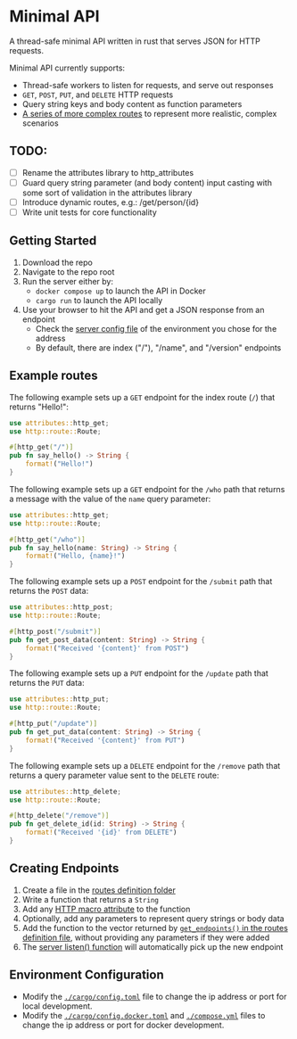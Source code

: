 # Minimal API
A thread-safe minimal API written in rust that serves JSON for HTTP requests.

Minimal API currently supports:
- Thread-safe workers to listen for requests, and serve out responses
- `GET`, `POST`, `PUT`, and `DELETE` HTTP requests
- Query string keys and body content as function parameters
- [A series of more complex routes](src/routes/mock/) to represent more realistic, complex scenarios

## TODO:
- [ ] Rename the attributes library to http_attributes
- [ ] Guard query string parameter (and body content) input casting with some sort of validation in the attributes library
- [ ] Introduce dynamic routes, e.g.: /get/person/{id}
- [ ] Write unit tests for core functionality

## Getting Started
1. Download the repo
1. Navigate to the repo root
1. Run the server either by:
    - `docker compose up` to launch the API in Docker
    - `cargo run` to launch the API locally
1. Use your browser to hit the API and get a JSON response from an endpoint
    - Check the [server config file](.cargo/) of the environment you chose for the address
    - By default, there are index ("/"), "/name", and "/version" endpoints

## Example routes
The following example sets up a `GET` endpoint for the index route (`/`) that returns "Hello!":
```rust
use attributes::http_get;
use http::route::Route;

#[http_get("/")]
pub fn say_hello() -> String {
    format!("Hello!")
}
```

The following example sets up a `GET` endpoint for the `/who` path that returns a message with the value of the `name` query parameter:
```rust
use attributes::http_get;
use http::route::Route;

#[http_get("/who")]
pub fn say_hello(name: String) -> String {
    format!("Hello, {name}!")
}
```

The following example sets up a `POST` endpoint for the `/submit` path that returns the `POST` data:
```rust
use attributes::http_post;
use http::route::Route;

#[http_post("/submit")]
pub fn get_post_data(content: String) -> String {
    format!("Received '{content}' from POST")
}
```

The following example sets up a `PUT` endpoint for the `/update` path that returns the `PUT` data:
```rust
use attributes::http_put;
use http::route::Route;

#[http_put("/update")]
pub fn get_put_data(content: String) -> String {
    format!("Received '{content}' from PUT")
}
```

The following example sets up a `DELETE` endpoint for the `/remove` path that returns a query parameter value sent to the `DELETE` route:
```rust
use attributes::http_delete;
use http::route::Route;

#[http_delete("/remove")]
pub fn get_delete_id(id: String) -> String {
    format!("Received '{id}' from DELETE")
}
```

## Creating Endpoints
1. Create a file in the [routes definition folder](./src/routes)
1. Write a function that returns a `String`
1. Add any [HTTP macro attribute](libs/attributes/src/lib.rs) to the function
1. Optionally, add any parameters to represent query strings or body data
1. Add the function to the vector returned by [`get_endpoints()` in the routes definition file](./src/routes/index.rs), without providing any parameters if they were added
1. The [server listen() function](./src/server/listener.rs) will automatically pick up the new endpoint

## Environment Configuration
- Modify the [`./cargo/config.toml`](.cargo/config.toml) file to change the ip address or port for local development.
- Modify the [`./cargo/config.docker.toml`](.cargo/config.docker.toml) and [`./compose.yml`](compose.yml) files to change the ip address or port for docker development.
